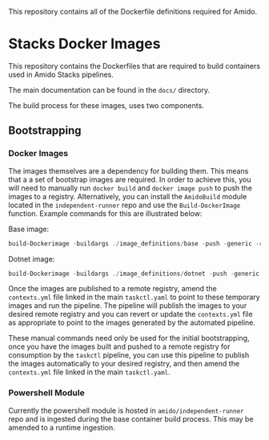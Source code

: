 This repository contains all of the Dockerfile definitions required for Amido.

# Stacks Docker Images

This repository contains the Dockerfiles that are required to build containers used in Amido Stacks pipelines.

The main documentation can be found in the `docs/` directory.

The build process for these images, uses two components.

## Bootstrapping

### Docker Images

The images themselves are a dependency for building them. This means that a a set of bootstrap images are required. In order to achieve this, you will need to manually run `docker build` and `docker image push` to push the images to a registry. Alternatively, you can install the `AmidoBuild` module located in the `independent-runner` repo and use the `Build-DockerImage` function. Example commands for this are illustrated below:

Base image:

```powershell
build-Dockerimage -buildargs ./image_definitions/base -push -generic -registry docker.io -name <YOUR ORG>/runner-pwsh -tag 0.1.1-beta
```

Dotnet image:

```powershell
build-Dockerimage -buildargs ./image_definitions/dotnet -push -generic -registry docker.io -name <YOUR ORG>/runner-pwsh-dotnet -tag 0.1.1-beta
```

Once the images are published to a remote registry, amend the `contexts.yml` file linked in the main `taskctl.yaml` to point to these temporary images and run the pipeline. The pipeline will publish the images to your desired remote registry and you can revert or update the `contexts.yml` file as appropriate to point to the images generated by the automated pipeline.

These manual commands  need only be used for the initial bootstrapping, once you have the images built and pushed to a remote registry for consumption by the `taskctl` pipeline, you can use this pipeline to publish the images automatically to your desired registry, and then amend the `contexts.yml` file linked in the main `taskctl.yaml`.

### Powershell Module

Currently the powershell module is hosted in `amido/independent-runner` repo and is ingested during the base container build process. This may be amended to a runtime ingestion.
